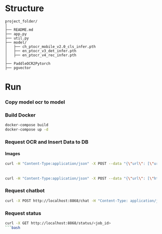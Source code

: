# Structure
```
project_folder/
│
├── README.md
├── app.py
├── util.py
├── model/
│   ├── ch_ptocr_mobile_v2.0_cls_infer.pth
│   ├── en_ptocr_v3_det_infer.pth
│   ├── en_ptocr_v4_rec_infer.pth
│   
├── PaddleOCR2Pytorch
├── pgvector
```
# Run 
### Copy model ocr  to model


### Build Docker 

```bash
docker-compose build
docker-compose up -d

```
### Request OCR and Insert Data to DB
#### Images 
```bash
curl -H "Content-Type:application/json" -X POST --data "{\"url\": [\"url_img\"]}" http://localhost:8868/OCR

```
#### 
```bash

curl -H "Content-Type:application/json" -X POST --data "{\"url\": [\"https://arxiv.org/pdf/2403.11703v1\"]}" http://localhost:8868/OCR

```

### Request chatbot
```bash
curl -X POST http://localhost:8868/chat -H "Content-Type: application/json" -d '{"input": "What is ID Docusign Envelope"}'
```
### Request status
```bash
curl -X GET http://localhost:8868/status/<job_id>
```bash
